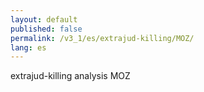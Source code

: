 ```yaml
---
layout: default
published: false
permalink: /v3_1/es/extrajud-killing/MOZ/
lang: es
---
```


extrajud-killing analysis MOZ

